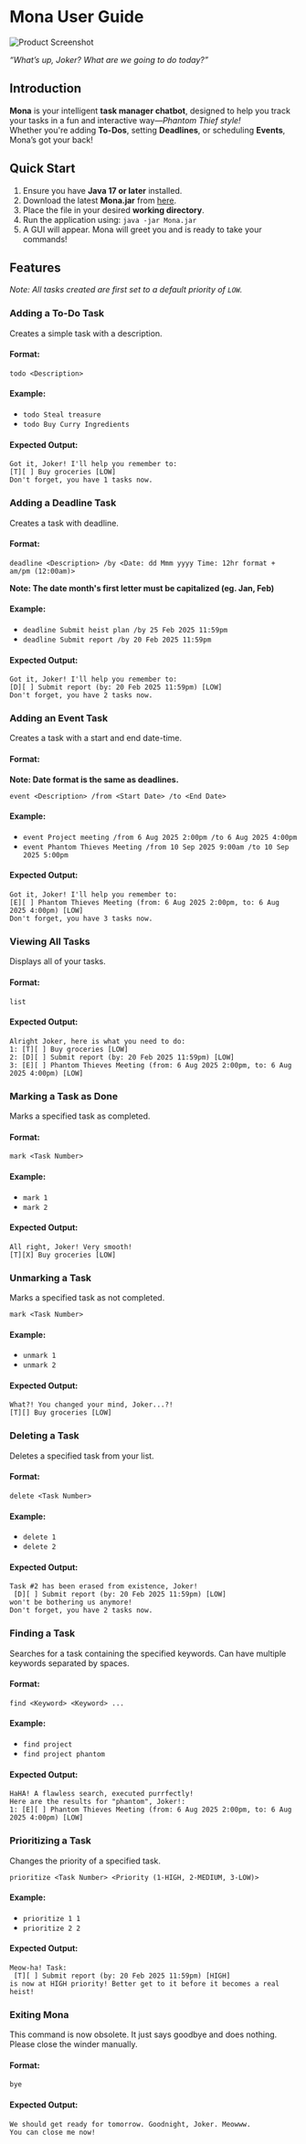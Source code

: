 # Mona User Guide

![Product Screenshot](./Ui.png)

*“What’s up, Joker? What are we going to do today?”*

## Introduction
**Mona** is your intelligent **task manager chatbot**, designed to help you track your tasks in a fun and interactive way—*Phantom Thief style!*  
Whether you're adding **To-Dos**, setting **Deadlines**, or scheduling **Events**, Mona’s got your back!

## Quick Start
1. Ensure you have **Java 17 or later** installed.
2. Download the latest **Mona.jar** from [here](https://github.com/WilkinsAng/ip/releases/download/A-UserGuide/Mona-v0.9.jar).
3. Place the file in your desired **working directory**.
4. Run the application using: `java -jar Mona.jar`
5. A GUI will appear. Mona will greet you and is ready to take your commands!

## Features
*Note: All tasks created are first set to a default priority of `LOW`.*
###  Adding a To-Do Task
Creates a simple task with a description.

#### **Format:**
```plaintext
todo <Description>
```
#### **Example:**
- `todo Steal treasure `
- `todo Buy Curry Ingredients`

#### **Expected Output:**
```plaintext
Got it, Joker! I'll help you remember to:
[T][ ] Buy groceries [LOW]
Don't forget, you have 1 tasks now.
```

###  Adding a Deadline Task
Creates a task with deadline.

#### **Format:**
```plaintext
deadline <Description> /by <Date: dd Mmm yyyy Time: 12hr format + am/pm (12:00am)>
```

**Note: The date month's first letter must be capitalized (eg. Jan, Feb)**

#### **Example:**
- `deadline Submit heist plan /by 25 Feb 2025 11:59pm`
- `deadline Submit report /by 20 Feb 2025 11:59pm`

#### **Expected Output:**
```plaintext
Got it, Joker! I'll help you remember to:
[D][ ] Submit report (by: 20 Feb 2025 11:59pm) [LOW]
Don't forget, you have 2 tasks now.
```

###  Adding an Event Task
Creates a task with a start and end date-time.

#### **Format:**
**Note: Date format is the same as deadlines.**
```plaintext
event <Description> /from <Start Date> /to <End Date>
```

#### **Example:**
- `event Project meeting /from 6 Aug 2025 2:00pm /to 6 Aug 2025 4:00pm`
- `event Phantom Thieves Meeting /from 10 Sep 2025 9:00am /to 10 Sep 2025 5:00pm`

#### **Expected Output:**
```plaintext
Got it, Joker! I'll help you remember to:
[E][ ] Phantom Thieves Meeting (from: 6 Aug 2025 2:00pm, to: 6 Aug 2025 4:00pm) [LOW]
Don't forget, you have 3 tasks now.
```

###  Viewing All Tasks
Displays all of your tasks. 

#### **Format:**
```plaintext
list
```

#### **Expected Output:**
```plaintext
Alright Joker, here is what you need to do:
1: [T][ ] Buy groceries [LOW]
2: [D][ ] Submit report (by: 20 Feb 2025 11:59pm) [LOW]
3: [E][ ] Phantom Thieves Meeting (from: 6 Aug 2025 2:00pm, to: 6 Aug 2025 4:00pm) [LOW]
```

### Marking a Task as Done
Marks a specified task as completed.

#### **Format:**
```plaintext
mark <Task Number>
```

#### **Example:**
- `mark 1`
- `mark 2`

#### **Expected Output:**
```plaintext
All right, Joker! Very smooth!
[T][X] Buy groceries [LOW]
```

### Unmarking a Task
Marks a specified task as not completed.

```plaintext
mark <Task Number>
```

#### **Example:**
- `unmark 1`
- `unmark 2`

#### **Expected Output:**
```plaintext
What?! You changed your mind, Joker...?!
[T][] Buy groceries [LOW]
```

### Deleting a Task
Deletes a specified task from your list.

#### **Format:**
```plaintext
delete <Task Number>
```

#### **Example:**
- `delete 1`
- `delete 2`

#### **Expected Output:**
```plaintext
Task #2 has been erased from existence, Joker!
 [D][ ] Submit report (by: 20 Feb 2025 11:59pm) [LOW]
won't be bothering us anymore!
Don't forget, you have 2 tasks now.
```

### Finding a Task
Searches for a task containing the specified keywords.
Can have multiple keywords separated by spaces.

#### **Format:**
```plaintext
find <Keyword> <Keyword> ...
```

#### **Example:**
- `find project`
- `find project phantom`

#### **Expected Output:**
```plaintext
HaHA! A flawless search, executed purrfectly!
Here are the results for "phantom", Joker!:
1: [E][ ] Phantom Thieves Meeting (from: 6 Aug 2025 2:00pm, to: 6 Aug 2025 4:00pm) [LOW]
```

### Prioritizing a Task
Changes the priority of a specified task.
```
prioritize <Task Number> <Priority (1-HIGH, 2-MEDIUM, 3-LOW)>
```

#### **Example:**
- `prioritize 1 1`
- `prioritize 2 2`

#### **Expected Output:**
```plaintext
Meow-ha! Task:
 [T][ ] Submit report (by: 20 Feb 2025 11:59pm) [HIGH]
is now at HIGH priority! Better get to it before it becomes a real heist!
```

### Exiting Mona
This command is now obsolete. It just says goodbye and does nothing.
Please close the winder manually.

#### **Format:**
```plaintext
bye
```

#### **Expected Output:**
```plaintext
We should get ready for tomorrow. Goodnight, Joker. Meowww.
You can close me now!
```